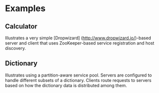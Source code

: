 Examples
========

Calculator
----------
Illustrates a very simple [Dropwizard] (http://www.dropwizard.io/)-based server and client that uses
ZooKeeper-based service registration and host discovery.

Dictionary
----------
Illustrates using a partition-aware service pool.  Servers are configured to handle different subsets of a dictionary.
Clients route requests to servers based on how the dictionary data is distributed among them.
